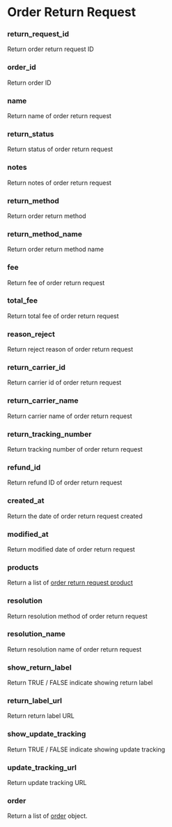 # Order Return Request

### return\_reques&#x74;_\__&#x69;d

Return order return request ID



### order\_id

Return order ID



### name

Return name of order return request



### return\_status

Return status of order return request



### notes

Return notes of order return request



### return\_method

Return order return method



### return\_method\_name

Return order return method name



### fee

Return fee of order return request



### total\_fee

Return total fee of order return request



### reason\_reject

Return reject reason of order return request



### return\_carrier\_id

Return carrier id of order return request



### return\_carrier\_name

Return carrier name of order return request



### return\_tracking\_number

Return tracking number of order return request



### refund\_id

Return refund ID of order return request



### created\_at

Return the date of order return request created



### modified\_at

Return modified date of order return request



### products

Return a list of [order return request product](liquid/variables/return-request/return-request-product.md)



### resolution

Return resolution method of order return request



### resolution\_name

Return resolution name of order return request



### show\_return\_label

Return TRUE / FALSE indicate showing return label



### return\_label\_url

Return return label URL



### show\_update\_tracking

Return TRUE / FALSE indicate showing update tracking



### update\_tracking\_url

Return update tracking URL



### order

Return a list of [order](liquid/variables/order.md) object.

